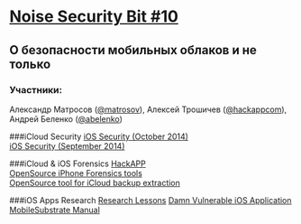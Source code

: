 [Noise Security Bit #10](http://noisebit.podster.fm/10)
=====
## О безопасности мобильных облаков и не только


### Участники:
Александр Матросов ([@matrosov](http://twitter.com/matrosov)),
Алексей Трошичев ([@hackappcom](http://twitter.com/hackappcom)),
Андрей Беленко ([@abelenko](http://twitter.com/abelenko))


###iCloud Security
[iOS Security (October 2014)](https://www.apple.com/privacy/docs/iOS_Security_Guide_Oct_2014.pdf)  
[iOS Security (September 2014)](https://www.apple.com/privacy/docs/iOS_Security_Guide_Sept_2014.pdf)  

###iCloud & iOS Forensics
[HackAPP](https://hackapp.com/freedash)  
[OpenSource iPhone Forensics tools](https://code.google.com/p/iphone-dataprotection/)  
[OpenSource tool for iCloud backup extraction](https://github.com/hackappcom/iloot)

###iOS Apps Research
[Research Lessons](http://www.securitylearn.net/2012/02/12/penetration-testing-of-iphone-applications-part-1/) 
[Damn Vulnerable iOS Application](http://damnvulnerableiosapp.com/)
[MobileSubstrate Manual](http://iphonedevwiki.net/index.php/MobileSubstrate)

